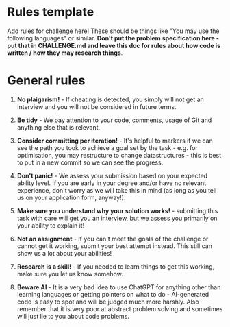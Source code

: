 # Rules template

Add rules for challenge here! These should be things like "You may use the following languages" or similar. **Don't put the problem specification here - put that in CHALLENGE.md and leave this doc for rules about how code is written / how they may research things**.


# General rules

1. **No plaigarism!** - If cheating is detected, you simply will not get an interview and you will not be considered in future terms.

2. **Be tidy** - We pay attention to your code, comments, usage of Git and anything else that is relevant.

3. **Consider committing per iteration!** - It's helpful to markers if we can see the path you took to achieve a goal set by the task - e.g. for optimisation, you may restructure to change datastructures - this is best to put in a new commit so we can see the progress.

4. **Don't panic!** - We assess your submission based on your expected ability level. If you are early in your degree and/or have no relevant experience, don't worry as we will take this in mind (as long as you tell us on your application form, anyway!).

5. **Make sure you understand why your solution works!** - submitting this task with care will get you an interview, but we assess you primarily on your ability to explain it!

6. **Not an assignment** - If you can't meet the goals of the challenge or cannot get it working, submit your best attempt instead. This still can show us a lot about your abilities!

7. **Research is a skill!** - If you needed to learn things to get this working, make sure you let us know somehow.

8. **Beware AI** - It is a very bad idea to use ChatGPT for anything other than learning languages or getting pointers on what to do - AI-generated code is easy to spot and will be judged much more harshly. Also remember that it is very poor at abstract problem solving and sometimes will just lie to you about code problems.